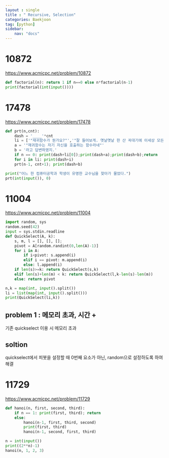 ```yaml
---
layout : single
title : " Recursive, Selection"
categories: Baekjoon
tag: [python]
sidebar:
    nav: "docs"
---
```


# 10872
<a href = "https://www.acmicpc.net/problem/10872">https://www.acmicpc.net/problem/10872</a>

```python
def factorial(n): return 1 if n==0 else n*factorial(n-1)
print(factorial(int(input())))
```


# 17478
<a href = "https://www.acmicpc.net/problem/17478">https://www.acmicpc.net/problem/17478</a>

```python
def prt(n,cnt):
    dash = '____'*cnt
    li = ['"재귀함수가 뭔가요?"','"잘 들어보게. 옛날옛날 한 산 꼭대기에 이세상 모든 지식을 통달한 선인이 있었어.','마을 사람들은 모두 그 선인에게 수많은 질문을 했고, 모두 지혜롭게 대답해 주었지.','그의 답은 대부분 옳았다고 하네. 그런데 어느 날, 그 선인에게 한 선비가 찾아와서 물었어."']
    a = '"재귀함수는 자기 자신을 호출하는 함수라네"'
    b = '라고 답변하였지.'
    if n == 0: print(dash+li[0]);print(dash+a);print(dash+b);return
    for i in li: print(dash+i)
    prt(n-1, cnt+1); print(dash+b)

print("어느 한 컴퓨터공학과 학생이 유명한 교수님을 찾아가 물었다.")
prt(int(input()), 0)

```


# 11004
<a href = "https://www.acmicpc.net/problem/11004">https://www.acmicpc.net/problem/11004</a>

```python
import random, sys
random.seed(42)
input = sys.stdin.readline
def QuickSelect(A, k):
    s, m, l = [], [], []; 
    pivot = A[random.randint(0,len(A)-1)]
    for i in A:
        if i<pivot: s.append(i)
        elif i == pivot: m.append(i)
        else: l.append(i)
    if len(s)>=k: return QuickSelect(s,k)
    elif len(s)+len(m) < k: return QuickSelect(l,k-len(s)-len(m))
    else: return pivot

n,k = map(int, input().split())
li = list(map(int, input().split()))
print(QuickSelect(li,k))
```
## problem 1 : 메모리 초과, 시간 +

기존 quickselect 이용 시 메모리 초과

## soltion

quickselect에서 피봇을 설정할 때 0번째 요소가 아닌, random으로 설정하도록 하여 해결



# 11729
<a href = "https://www.acmicpc.net/problem/11729">https://www.acmicpc.net/problem/11729</a>

```python
def hanoi(n, first, second, third):
    if n == 1: print(first, third); return
    else:
        hanoi(n-1, first, third, second)
        print(first, third)
        hanoi(n-1, second, first, third)

n = int(input())
print((2**n)-1)
hanoi(n, 1, 2, 3)
```